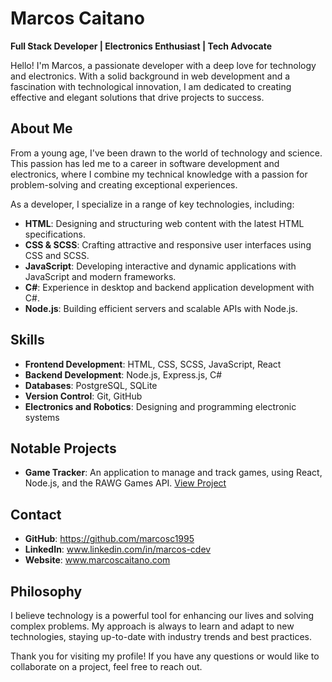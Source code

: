 # Marcos Caitano

**Full Stack Developer | Electronics Enthusiast | Tech Advocate**

Hello! I'm Marcos, a passionate developer with a deep love for technology and electronics. With a solid background in web development and a fascination with technological innovation, I am dedicated to creating effective and elegant solutions that drive projects to success.

## About Me

From a young age, I've been drawn to the world of technology and science. This passion has led me to a career in software development and electronics, where I combine my technical knowledge with a passion for problem-solving and creating exceptional experiences.

As a developer, I specialize in a range of key technologies, including:

- **HTML**: Designing and structuring web content with the latest HTML specifications.
- **CSS & SCSS**: Crafting attractive and responsive user interfaces using CSS and SCSS.
- **JavaScript**: Developing interactive and dynamic applications with JavaScript and modern frameworks.
- **C#**: Experience in desktop and backend application development with C#.
- **Node.js**: Building efficient servers and scalable APIs with Node.js.

## Skills

- **Frontend Development**: HTML, CSS, SCSS, JavaScript, React
- **Backend Development**: Node.js, Express.js, C#
- **Databases**: PostgreSQL, SQLite
- **Version Control**: Git, GitHub
- **Electronics and Robotics**: Designing and programming electronic systems

## Notable Projects

- **Game Tracker**: An application to manage and track games, using React, Node.js, and the RAWG Games API. [View Project](#)


## Contact


- **GitHub**: https://github.com/marcosc1995
- **LinkedIn**: www.linkedin.com/in/marcos-cdev
- **Website**: www.marcoscaitano.com

## Philosophy

I believe technology is a powerful tool for enhancing our lives and solving complex problems. My approach is always to learn and adapt to new technologies, staying up-to-date with industry trends and best practices.

Thank you for visiting my profile! If you have any questions or would like to collaborate on a project, feel free to reach out.
